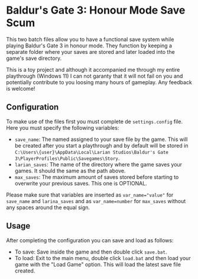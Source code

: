 # Baldur's Gate 3: Honour Mode Save Scum

This two batch files allow you to have a functional save system while playing
Baldur's Gate 3 in honour mode. They function by keeping a separate folder
where your saves are stored and later loaded into the game's save directory.

This is a toy project and although it accompanied me through my entire
playthrough (Windows 11) I can not garanty that it will not fail on you and
potentially contribute to you loosing many hours of gameplay. Any feedback is
welcome!

## Configuration

To make use of the files first you must complete de `settings.config` file.
Here you must specify the following variables:

- `save_name`: The named assigned to your save file by the game. This will be
  created after you start a playthrough and by default will be stored in
  `C:\Users\{user}\AppData\Local\Larian Studios\Baldur's Gate 3\PlayerProfiles\Public\Savegames\Story`.
- `larian_saves`: The name of the directory where the game saves your games.
  It should the same as the path above.
- `max_saves`: The maximum amount of saves stored before starting to overwrite
  your previous saves. This one is OPTIONAL.

Please make sure that variables are inserted as `var_name="value"` for
`save_name` and `larina_saves` and as `var_name=number` for `max_saves` without
any spaces around the equal sign.

## Usage

After completing the configuration you can save and load as follows:

- To save: Save inside the game and then double click `save.bat`.
- To load: Exit to the main menu, double click `load.bat` and then load your
  game with the "Load Game" option. This will load the latest save file
  created.

